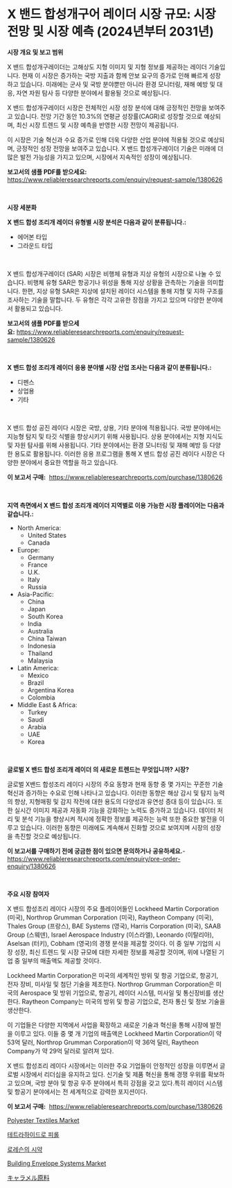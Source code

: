 <p><h1>X 밴드 합성개구어 레이더 시장 규모: 시장 전망 및 시장 예측 (2024년부터 2031년)</h1></p><p><strong>시장 개요 및 보고 범위</strong></p>
<p><p>X 밴드 합성개구레이더는 고해상도 지형 이미지 및 지형 정보를 제공하는 레이더 기술입니다. 현재 이 시장은 증가하는 국방 지출과 함께 안보 요구의 증가로 인해 빠르게 성장하고 있습니다. 미래에는 군사 및 국방 분야뿐만 아니라 환경 모니터링, 재해 예방 및 대응, 자연 자원 탐사 등 다양한 분야에서 활용될 것으로 예상됩니다.</p><p>X 밴드 합성개구레이더 시장은 전체적인 시장 성장 분석에 대해 긍정적인 전망을 보여주고 있습니다. 전망 기간 동안 10.3%의 연평균 성장률(CAGR)로 성장할 것으로 예상되며, 최신 시장 트렌드 및 시장 예측을 반영한 시장 전망이 제공됩니다.</p><p>이 시장은 기술 혁신과 수요 증가로 인해 더욱 다양한 산업 분야에 적용될 것으로 예상되며, 긍정적인 성장 전망을 보여주고 있습니다. X 밴드 합성개구레이더 기술은 미래에 더 많은 발전 가능성을 가지고 있으며, 시장에서 지속적인 성장이 예상됩니다.</p></p>
<p><strong>보고서의 샘플 PDF를 받으세요:</strong> <a href="https://www.reliableresearchreports.com/enquiry/request-sample/1380626">https://www.reliableresearchreports.com/enquiry/request-sample/1380626</a></p>
<p>&nbsp;</p>
<p><strong>시장 세분화</strong></p>
<p><strong>X 밴드 합성 조리개 레이더 유형별 시장 분석은 다음과 같이 분류됩니다.:</strong></p>
<p><ul><li>에어본 타입</li><li>그라운드 타입</li></ul></p>
<p>&nbsp;</p>
<p><p>X 밴드 합성개구레이더 (SAR) 시장은 비행체 유형과 지상 유형의 시장으로 나눌 수 있습니다. 비행체 유형 SAR은 항공기나 위성을 통해 지상 상황을 관측하는 기술을 의미합니다. 한편, 지상 유형 SAR은 지상에 설치된 레이더 시스템을 통해 지형 및 지하 구조를 조사하는 기술을 말합니다. 두 유형은 각각 고유한 장점을 가지고 있으며 다양한 분야에서 활용되고 있습니다.</p></p>
<p><strong>보고서의 샘플 PDF를 받으세요:</strong>&nbsp;<a href="https://www.reliableresearchreports.com/enquiry/request-sample/1380626">https://www.reliableresearchreports.com/enquiry/request-sample/1380626</a></p>
<p>&nbsp;</p>
<p><strong> X 밴드 합성 조리개 레이더 응용 분야별 시장 산업 조사는 다음과 같이 분류됩니다.:</strong></p>
<p><ul><li>디펜스</li><li>상업용</li><li>기타</li></ul></p>
<p>&nbsp;</p>
<p><p>X 밴드 합성 공진 레이다 시장은 국방, 상용, 기타 분야에 적용됩니다. 국방 분야에서는 지능형 탐지 및 타깃 식별을 향상시키기 위해 사용됩니다. 상용 분야에서는 지형 지식도 및 자원 탐사를 위해 사용됩니다. 기타 분야에서는 환경 모니터링 및 재해 예방 등 다양한 용도로 활용됩니다. 이러한 응용 프로그램을 통해 X 밴드 합성 공진 레이다 시장은 다양한 분야에서 중요한 역할을 하고 있습니다.</p></p>
<p><strong>이 보고서 구매:</strong>&nbsp; <a href="https://www.reliableresearchreports.com/purchase/1380626">https://www.reliableresearchreports.com/purchase/1380626</a></p>
<p>&nbsp;</p>
<p><strong>지역 측면에서 X 밴드 합성 조리개 레이더 지역별로 이용 가능한 시장 플레이어는 다음과 같습니다.:</strong></p>
<p><ul>
    <li>
        North America:
        <ul>
            <li>United States</li>
            <li>Canada</li>
        </ul>
    </li>
    <li>
        Europe:
        <ul>
            <li>Germany</li>
            <li>France</li>
            <li>U.K.</li>
            <li>Italy</li>
            <li>Russia</li>
        </ul>
    </li>
    <li>
        Asia-Pacific:
        <ul>
            <li>China</li>
            <li>Japan</li>
            <li>South Korea</li>
            <li>India</li>
            <li>Australia</li>
            <li>China Taiwan</li>
            <li>Indonesia</li>
            <li>Thailand</li>
            <li>Malaysia</li>
        </ul>
    </li>
    <li>
        Latin America:
        <ul>
            <li>Mexico</li>
            <li>Brazil</li>
            <li>Argentina Korea</li>
            <li>Colombia</li>
        </ul>
    </li>
    <li>
        Middle East & Africa:
        <ul>
            <li>Turkey</li>
            <li>Saudi</li>
            <li>Arabia</li>
            <li>UAE</li>
            <li>Korea</li>
        </ul>
    </li>
    </ul></p>
<p>&nbsp;</p>
<p><strong>글로벌 X 밴드 합성 조리개 레이더 의 새로운 트렌드는 무엇입니까? 시장?</strong></p>
<p><p>글로벌 X밴드 합성조리 레이다 시장의 주요 동향과 현재 동향 중 몇 가지는 꾸준한 기술 혁신과 증가하는 수요로 인해 나타나고 있습니다. 이러한 동향은 해상 감시 및 탐지 능력의 향상, 지형매핑 및 감지 작전에 대한 용도의 다양성과 유연성 증대 등이 있습니다. 또한 실시간 이미지 제공과 자동화 기능을 강화하는 노력도 증가하고 있습니다. 데이터 처리 및 분석 기능을 향상시켜 적시에 정확한 정보를 제공하는 능력 또한 중요한 발전을 이루고 있습니다. 이러한 동향은 미래에도 계속해서 진화할 것으로 보여지며 시장의 성장을 촉진할 것으로 예상됩니다.</p></p>
<p><strong>이 보고서를 구매하기 전에 궁금한 점이 있으면 문의하거나 공유하세요.</strong>- <a href="https://www.reliableresearchreports.com/enquiry/pre-order-enquiry/1380626">https://www.reliableresearchreports.com/enquiry/pre-order-enquiry/1380626</a></p>
<p>&nbsp;</p>
<p><strong>주요 시장 참여자</strong></p>
<p><p>X 밴드 합성조리 레이다 시장의 주요 플레이어들인 Lockheed Martin Corporation (미국), Northrop Grumman Corporation (미국), Raytheon Company (미국), Thales Group (프랑스), BAE Systems (영국), Harris Corporation (미국), SAAB Group (스웨덴), Israel Aerospace Industry (이스라엘), Leonardo (이탈리아), Aselsan (터키), Cobham (영국)의 경쟁 분석을 제공할 것이다. 이 중 일부 기업의 시장 성장, 최신 트렌드 및 시장 규모에 대한 자세한 정보를 제공할 것이며, 위에 나열된 기업 중 일부의 매출액도 제공할 것이다.</p><p>Lockheed Martin Corporation은 미국의 세계적인 방위 및 항공 기업으로, 항공기, 전자 장비, 미사일 및 첨단 기술을 제조한다. Northrop Grumman Corporation은 미국의 Aerospace 및 방위 기업으로, 항공기, 레이더 시스템, 미사일 및 통신장비를 생산한다. Raytheon Company는 미국의 방위 및 항공 기업으로, 전자 통신 및 정보 기술을 생산한다.</p><p>이 기업들은 다양한 지역에서 사업을 확장하고 새로운 기술과 혁신을 통해 시장에 발전을 이루고 있다. 이들 중 몇 개 기업의 매출액은 Lockheed Martin Corporation이 약 53억 달러, Northrop Grumman Corporation이 약 36억 달러, Raytheon Company가 약 29억 달러로 알려져 있다.</p><p>X 밴드 합성조리 레이다 시장에서는 이러한 주요 기업들이 안정적인 성장을 이루면서 글로벌 시장에서 리더십을 유지하고 있다. 신기술 및 제품 혁신을 통해 경쟁 우위를 확보하고 있으며, 국방 분야 및 항공 우주 분야에서 특히 강점을 갖고 있다.특히 레이더 시스템 및 항공기 분야에서는 전 세계적으로 강력한 포지션이다.</p></p>
<p><strong>이 보고서 구매:</strong>&nbsp;&nbsp;<a href="https://www.reliableresearchreports.com/purchase/1380626">https://www.reliableresearchreports.com/purchase/1380626</a></p>
<p><p><a href="https://github.com/GroverBarry/Market-Research-Report-List-4/blob/main/polyester-textiles-market.md">Polyester Textiles Market</a></p><p><a href="https://github.com/idcefvhkdut6/Market-Research-Report-List-1/blob/main/7680785192982.md">테트라하이드로 피롤</a></p><p><a href="https://github.com/vsap75a286l/Market-Research-Report-List-1/blob/main/8666494192983.md">로레슨의 시약</a></p><p><a href="https://github.com/lylyparadise/Market-Research-Report-List-2/blob/main/building-envelope-systems-market.md">Building Envelope Systems Market</a></p><p><a href="https://github.com/joaejkdzgyljvo6/Market-Research-Report-List-1/blob/main/8502259193199.md">キャラメル原料</a></p></p>
